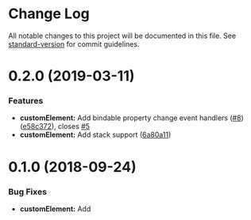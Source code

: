 # Change Log

All notable changes to this project will be documented in this file. See [standard-version](https://github.com/conventional-changelog/standard-version) for commit guidelines.

<a name="0.2.0"></a>
# 0.2.0 (2019-03-11)


### Features

* **customElement:** Add bindable property change event handlers ([#8](https://github.com/jmzagorski/aurelia-fontawesome/issues/8)) ([e58c372](https://github.com/jmzagorski/aurelia-fontawesome/commit/e58c372)), closes [#5](https://github.com/jmzagorski/aurelia-fontawesome/issues/5)
* **customElement:** Add stack support ([6a80a11](https://github.com/jmzagorski/aurelia-fontawesome/commit/6a80a11))



<a name="0.1.0"></a>
# 0.1.0 (2018-09-24)


### Bug Fixes

* **customElement:** Add <template> as parent to the slot ([405acb4](https://github.com/jmzagorski/aurelia-fontawesome/commit/405acb4))


### Features

* **all:** Initial commit ([e89114c](https://github.com/jmzagorski/aurelia-fontawesome/commit/e89114c))
